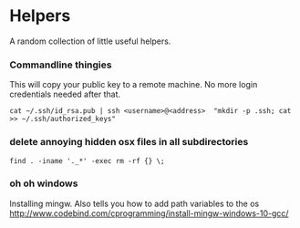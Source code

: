 # Helpers
A random collection of little useful helpers. 

### Commandline thingies

This will copy your public key to a remote machine. No more login credentials needed after that.

```cat ~/.ssh/id_rsa.pub | ssh <username>@<address>  "mkdir -p .ssh; cat >> ~/.ssh/authorized_keys"```


### delete annoying hidden osx files in all subdirectories
```find . -iname '._*' -exec rm -rf {} \;```






### oh oh windows ###

Installing mingw. Also tells you how to add path variables to the os
http://www.codebind.com/cprogramming/install-mingw-windows-10-gcc/
